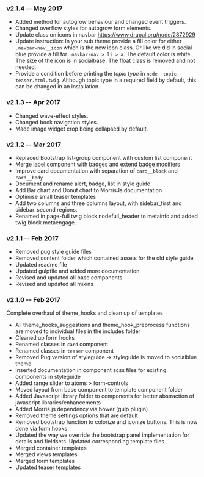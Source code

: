 ### v2.1.4 -- May 2017
* Added method for autogrow behaviour and changed event triggers.
* Changed overflow styles for autogrow form elements.
* Update class on icons in navbar https://www.drupal.org/node/2872929
* Update instruction: In your sub theme provide a fill color for either
`.navbar-nav__icon` which is the new icon class. Or like we did in social blue
provide a fill for `.navbar-nav > li > a`. The default color is white. The size
of the icon is in socialbase. The float class is removed and not needed.
* Provide a condition before printing the *topic type* in
`node--topic--teaser.html.twig`. Although topic type in a required field by
default, this can be changed in an installation.

### v2.1.3 -- Apr 2017
* Changed wave-effect styles.
* Changed book navigation styles.
* Made image widget crop being collapsed by default.

### v2.1.2 -- Mar 2017
* Replaced Bootstrap list-group component with custom list component
* Merge label component with badges and extend badge modifiers
* Improve card documentation with separation of `card__block` and `card__body`
* Document and rename alert, badge, list in style guide
* Add Bar chart and Donut chart to MorrisJs documentation
* Optimise small teaser templates
* Add two columns and three columns layout, with sidebar_first and
sidebar_second regions.
* Renamed in page-full twig block nodefull_header to metainfo and added twig
block metaengage.

### v2.1.1 -- Feb 2017
* Removed pug style guide files
* Removed content folder which contained assets for the old style guide
* Updated readme file
* Updated gulpfile and added more documentation
* Revised and updated all base components
* Revised and updated all mixins

### v2.1.0 -- Feb 2017

Complete overhaul of theme_hooks and clean up of templates

* All theme_hooks_suggestions and theme_hook_preprocess functions are moved to
individual files in the includes folder
* Cleaned up form hooks
* Renamed classes in `card` component
* Renamed classes in `teaser` component
* Removed Pug version of styleguide -> styleguide is moved to socialblue theme
* Inserted documentation in component scss files for existing components in
styleguide
* Added range slider to atoms > form-controls
* Moved layout from base component to template component folder
* Added Javascript library folder to components for better abstraction of
javascript libraries/enhancements
* Added Morris.js dependency via bower (gulp plugin)
* Removed theme settings options that are default
* Removed bootstrap function to colorize and iconize buttons. This is now done
via form hooks
* Updated the way we override the bootstrap panel implementation for details and
fieldsets. Updated corresponding template files
* Merged container templates
* Merged views templates
* Merged form templates
* Updated teaser templates
